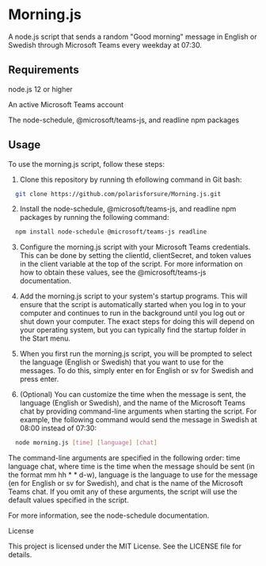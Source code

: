 
# Morning.js

A node.js script that sends a random "Good morning" message in English or Swedish through Microsoft Teams every weekday at 07:30.

## Requirements
node.js 12 or higher

An active Microsoft Teams account

The node-schedule, @microsoft/teams-js, and readline npm packages

## Usage

To use the morning.js script, follow these steps:

1. Clone this repository by running th efollowing command in Git bash:
```bash
  git clone https://github.com/polarisforsure/Morning.js.git
```
2. Install the node-schedule, @microsoft/teams-js, and readline npm packages by running the following command:
```bash
  npm install node-schedule @microsoft/teams-js readline
```
3. Configure the morning.js script with your Microsoft Teams credentials. This can be done by setting the clientId, clientSecret, and token values in the client variable at the top of the script. For more information on how to obtain these values, see the @microsoft/teams-js documentation.

4. Add the morning.js script to your system's startup programs. This will ensure that the script is automatically started when you log in to your computer and continues to run in the background until you log out or shut down your computer. The exact steps for doing this will depend on your operating system, but you can typically find the startup folder in the Start menu.

5. When you first run the morning.js script, you will be prompted to select the language (English or Swedish) that you want to use for the messages. To do this, simply enter en for English or sv for Swedish and press enter.

6. (Optional) You can customize the time when the message is sent, the language (English or Swedish), and the name of the Microsoft Teams chat by providing command-line arguments when starting the script. For example, the following command would send the message in Swedish at 08:00 instead of 07:30:
```bash
  node morning.js [time] [language] [chat]
```
The command-line arguments are specified in the following order: time language chat, where time is the time when the message should be sent (in the format mm hh * * d-w), language is the language to use for the message (en for English or sv for Swedish), and chat is the name of the Microsoft Teams chat. If you omit any of these arguments, the script will use the default values specified in the script.

For more information, see the node-schedule documentation.

License

This project is licensed under the MIT License. See the LICENSE file for details.
